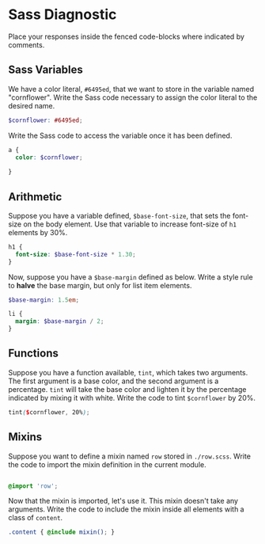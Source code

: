 # Sass Diagnostic

Place your responses inside the fenced code-blocks where indicated by comments.

## Sass Variables

We have a color literal, `#6495ed`, that we want to store in the variable named
"cornflower". Write the Sass code necessary to assign the color literal to the
desired name.

```scss
$cornflower: #6495ed;
```

Write the Sass code to access the variable once it has been defined.

```scss
a {
  color: $cornflower;
  
}
```

## Arithmetic

Suppose you have a variable defined, `$base-font-size`, that sets the font-size
on the body element. Use that variable to increase font-size of `h1`
elements by 30%.

```scss
h1 {
  font-size: $base-font-size * 1.30;
}
```

Now, suppose you have a `$base-margin` defined as below. Write a style rule to
**halve** the base margin, but only for list item elements.

```scss
$base-margin: 1.5em;
```

```scss
li {
  margin: $base-margin / 2;
}
```

## Functions

Suppose you have a function available, `tint`, which takes two arguments. The
first argument is a base color, and the second argument is a percentage. `tint`
will take the base color and lighten it by the percentage indicated by mixing it
with white. Write the code to tint `$cornflower` by 20%.

```scss
tint($cornflower, 20%);
```

## Mixins

Suppose you want to define a mixin named `row` stored in `./row.scss`. Write the
code to import the mixin definition in the current module.

```scss

@import 'row';
```

Now that the mixin is imported, let's use it. This mixin doesn't take any
arguments. Write the code to include the mixin inside all elements with a
class of `content`.

```scss
.content { @include mixin(); }
```
